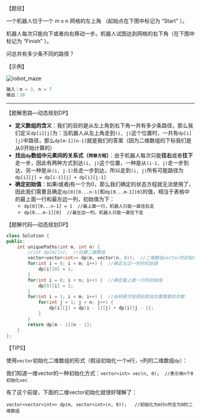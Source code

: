 【题目】

一个机器人位于一个 m x n 网格的左上角 （起始点在下图中标记为 “Start” ）。

机器人每次只能向下或者向右移动一步。机器人试图达到网格的右下角（在下图中标记为 “Finish” ）。

问总共有多少条不同的路径？

【示例】

![robot_maze](G:\LeetCode\LeetCodeNotebook\动态规划\62.不同路径_M\robot_maze.png)

```c++
输入：m = 3, n = 7
输出：28
```

---

【题解思路—动态规划DP】

* **定义数组的含义**：我们的目的是从左上角到右下角一共有多少条路径，那么我们定义`dp[i][j]`为：当机器人从左上角走到`(i, j)`这个位置时，一共有`dp[i][j]`中路径，那么`dp[m-1][n-1]`就是我们的答案（因为二维数组的下标我们是从0开始计算的）
* **找出`dp`数组中元素间的关系式（`转移方程`）**：由于机器人每次只能**往右**或者**往下**走一步，因此有两种方式到达`(i, j)`这个位置，一种是从`(i-1, j)`走一步到达，另一种是从`(i, j-1)`处走一步到达，所以走到`(i, j)`所有可能路径为`dp[i][j] = dp[i-1][j] + dp[i][j-1]` 
* **确定初始值**：如果i或者j有一个为0，那么我们确定的状态方程就无法使用了，因此我们需要且确定`dp[0][0...n-1]`和`dp[0...m-1][0]`的值，相当于表格中的最上面一行和最左边一列，初始值为下：
  * `dp[0][0...n-1] = 1  //最上面一行，机器人只能一直往右走`
  * `dp[0...m-1][0]  //最左边一列，机器人只能一直往下走`

【题解代码—动态规划DP】

```c++
class Solution {
public:
    int uniquePaths(int m, int n) {
        //int dp[m][n];  //创建二维数组
        vector<vector<int>> dp(m, vector(n, 0));  //二维数组vector的初始化
        for(int i = 0; i < m; i++) {  //确定左边一列的初始值
            dp[i][0] = 1;
        }
        for(int i = 0; i < n; i++) {  //确定最上面一行的初始值
            dp[0][i] = 1;
        }
        for(int i = 1; i < m; i++) {  //由转移方程得到其他位置需要的步数
            for(int j = 1; j < n; j++) {
                dp[i][j] = dp[i - 1][j] + dp[i][j - 1];
            }
        }
        return dp[m - 1][n - 1];
    }
};
```



【TIPS】

使用`vector`初始化二维数组的形式（假设初始化一个`m`行，`n`列的二维数组`dp`）：

我们知道一维vector的一种初始化方式：`vector<int> vec(n, 0);  //表示用n个0初始化vec`

有了这个前提，下面的二维vector初始化就很好理解了：

`vector<vector<int>> dp(m, vector<int>(n, 0));   //初始化为m行n列全为0的二维数组`


